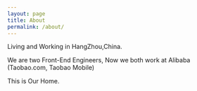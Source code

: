 ```yaml
---
layout: page
title: About
permalink: /about/
---
```


Living and Working in HangZhou,China.

We are two Front-End Engineers, Now we both work at Alibaba (Taobao.com, Taobao Mobile)

This is Our Home.

